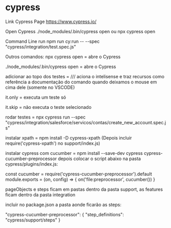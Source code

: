# cypress

Link Cypress Page https://www.cypress.io/

Open Cypress ./node_modules/.bin/cypress open ou npx cypress open

Command Line run npm run cy:run -- --spec "cypress/integration/test.spec.js"

Outros comandos: npx cypress open = abre o Cypress

./node_modules/.bin/cypress open = abre o Cypress

adicionar ao topo dos testes = ///  aciona o intelisense e traz recursos como referência a documentação do comando quando deixamos o mouse em cima dele (somente no VSCODE)

it.only = executa um teste só

it.skip = não executa o teste selecionado

rodar testes = npx cypress run --spec "cypress/integration/salesforce/servicos/contas/create_new_account.spec.js"

instalar xpath = npm install -D cypress-xpath (Depois incluir require('cypress-xpath') no support/index.js)

instalar cypress com cucumber = npm install --save-dev cypress cypress-cucumber-preprocessor depois colocar o script abaixo na pasta cypress/plugins/index.js:

const cucumber = require('cypress-cucumber-preprocessor').default module.exports = (on, config) => { on('file:preprocessor', cucumber()) }

pageObjects e steps ficam em pastas dentro da pasta support, as features ficam dentro da pasta integration

incluir no package.json a pasta aonde ficarão as steps:

"cypress-cucumber-preprocessor": { "step_definitions": "cypress/support/steps" }